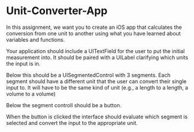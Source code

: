 # Unit-Converter-App
In this assignment, we want you to create an iOS app that calculates the conversion from one unit to another using what you have learned about variables and functions.

Your application should include a UITextField for the user to put the initial measurement into. It should be paired with a UILabel clarifying which units the input is in.

Below this should be a UISegmentedControl with 3 segments. Each segment should have a different unit that the user can convert their single input to. It will have to be the same kind of unit (e.g., a length to a length, a volume to a volume)

Below the segment controll should be a button.

When the button is clicked the interface should evaluate which segment is selected and convert the input to the appropriate unit.

